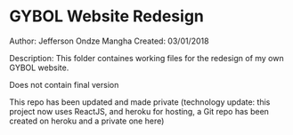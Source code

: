 # GYBOL Website Redesign

Author: Jefferson Ondze Mangha
Created: 03/01/2018

Description: This folder containes working files for the redesign of my own GYBOL website.

Does not contain final version

This repo has been updated and made private (technology update: this project now uses ReactJS, and heroku for hosting, a Git repo has been created on heroku and a private one here)
